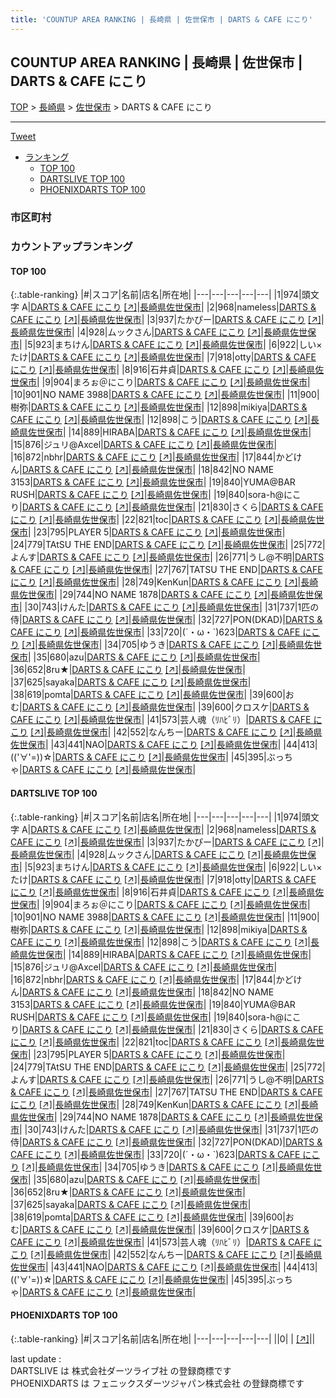 ```yaml
---
title: 'COUNTUP AREA RANKING | 長崎県 | 佐世保市 | DARTS & CAFE にこり'
---
```

## COUNTUP AREA RANKING | 長崎県 | 佐世保市 | DARTS & CAFE にこり

[TOP](/darts/rank/) > [長崎県](/darts/rank/長崎県/) > [佐世保市](/darts/rank/長崎県/佐世保市/) > DARTS & CAFE にこり

___

<a href="https://twitter.com/share?ref_src=twsrc%5Etfw" data-text="COUNTUP AREA RANKING | 長崎県佐世保市DARTS & CAFE にこり" class="twitter-share-button" data-hashtags="DARTSLIVE,PHOENIXDARTS,darts,ダーツ" data-show-count="false">Tweet</a>

* [ランキング](#カウントアップランキング)
    * [TOP 100](#top-100)
    * [DARTSLIVE TOP 100](#dartslive-top-100)
    * [PHOENIXDARTS TOP 100](#phoenixdarts-top-100)

### 市区町村

<ul>

</ul>

### カウントアップランキング

#### TOP 100



{:.table-ranking}
|#|スコア|名前|店名|所在地|
|---|---|---|---|---|
|1|974|<span class="rank-name-dl">頭文字 A</span>|<a href="/darts/rank/shops/36134958e85e73b40d9b047a20a7ba1e.html">DARTS & CAFE にこり</a> <a href="https://search.dartslive.com/jp/shop/36134958e85e73b40d9b047a20a7ba1e">[↗]</a>|<a href="/darts/rank/長崎県/佐世保市">長崎県佐世保市</a>|
|2|968|<span class="rank-name-dl">nameless</span>|<a href="/darts/rank/shops/36134958e85e73b40d9b047a20a7ba1e.html">DARTS & CAFE にこり</a> <a href="https://search.dartslive.com/jp/shop/36134958e85e73b40d9b047a20a7ba1e">[↗]</a>|<a href="/darts/rank/長崎県/佐世保市">長崎県佐世保市</a>|
|3|937|<span class="rank-name-dl">たかぴー</span>|<a href="/darts/rank/shops/36134958e85e73b40d9b047a20a7ba1e.html">DARTS & CAFE にこり</a> <a href="https://search.dartslive.com/jp/shop/36134958e85e73b40d9b047a20a7ba1e">[↗]</a>|<a href="/darts/rank/長崎県/佐世保市">長崎県佐世保市</a>|
|4|928|<span class="rank-name-dl">ムックさん</span>|<a href="/darts/rank/shops/36134958e85e73b40d9b047a20a7ba1e.html">DARTS & CAFE にこり</a> <a href="https://search.dartslive.com/jp/shop/36134958e85e73b40d9b047a20a7ba1e">[↗]</a>|<a href="/darts/rank/長崎県/佐世保市">長崎県佐世保市</a>|
|5|923|<span class="rank-name-dl">まちけん</span>|<a href="/darts/rank/shops/36134958e85e73b40d9b047a20a7ba1e.html">DARTS & CAFE にこり</a> <a href="https://search.dartslive.com/jp/shop/36134958e85e73b40d9b047a20a7ba1e">[↗]</a>|<a href="/darts/rank/長崎県/佐世保市">長崎県佐世保市</a>|
|6|922|<span class="rank-name-dl">しい×たけ</span>|<a href="/darts/rank/shops/36134958e85e73b40d9b047a20a7ba1e.html">DARTS & CAFE にこり</a> <a href="https://search.dartslive.com/jp/shop/36134958e85e73b40d9b047a20a7ba1e">[↗]</a>|<a href="/darts/rank/長崎県/佐世保市">長崎県佐世保市</a>|
|7|918|<span class="rank-name-dl">otty</span>|<a href="/darts/rank/shops/36134958e85e73b40d9b047a20a7ba1e.html">DARTS & CAFE にこり</a> <a href="https://search.dartslive.com/jp/shop/36134958e85e73b40d9b047a20a7ba1e">[↗]</a>|<a href="/darts/rank/長崎県/佐世保市">長崎県佐世保市</a>|
|8|916|<span class="rank-name-dl">石井貞</span>|<a href="/darts/rank/shops/36134958e85e73b40d9b047a20a7ba1e.html">DARTS & CAFE にこり</a> <a href="https://search.dartslive.com/jp/shop/36134958e85e73b40d9b047a20a7ba1e">[↗]</a>|<a href="/darts/rank/長崎県/佐世保市">長崎県佐世保市</a>|
|9|904|<span class="rank-name-dl">まろぉ＠にこり</span>|<a href="/darts/rank/shops/36134958e85e73b40d9b047a20a7ba1e.html">DARTS & CAFE にこり</a> <a href="https://search.dartslive.com/jp/shop/36134958e85e73b40d9b047a20a7ba1e">[↗]</a>|<a href="/darts/rank/長崎県/佐世保市">長崎県佐世保市</a>|
|10|901|<span class="rank-name-dl">NO NAME 3988</span>|<a href="/darts/rank/shops/36134958e85e73b40d9b047a20a7ba1e.html">DARTS & CAFE にこり</a> <a href="https://search.dartslive.com/jp/shop/36134958e85e73b40d9b047a20a7ba1e">[↗]</a>|<a href="/darts/rank/長崎県/佐世保市">長崎県佐世保市</a>|
|11|900|<span class="rank-name-dl">樹弥</span>|<a href="/darts/rank/shops/36134958e85e73b40d9b047a20a7ba1e.html">DARTS & CAFE にこり</a> <a href="https://search.dartslive.com/jp/shop/36134958e85e73b40d9b047a20a7ba1e">[↗]</a>|<a href="/darts/rank/長崎県/佐世保市">長崎県佐世保市</a>|
|12|898|<span class="rank-name-dl">mikiya</span>|<a href="/darts/rank/shops/36134958e85e73b40d9b047a20a7ba1e.html">DARTS & CAFE にこり</a> <a href="https://search.dartslive.com/jp/shop/36134958e85e73b40d9b047a20a7ba1e">[↗]</a>|<a href="/darts/rank/長崎県/佐世保市">長崎県佐世保市</a>|
|12|898|<span class="rank-name-dl">こう</span>|<a href="/darts/rank/shops/36134958e85e73b40d9b047a20a7ba1e.html">DARTS & CAFE にこり</a> <a href="https://search.dartslive.com/jp/shop/36134958e85e73b40d9b047a20a7ba1e">[↗]</a>|<a href="/darts/rank/長崎県/佐世保市">長崎県佐世保市</a>|
|14|889|<span class="rank-name-dl">HIRABA</span>|<a href="/darts/rank/shops/36134958e85e73b40d9b047a20a7ba1e.html">DARTS & CAFE にこり</a> <a href="https://search.dartslive.com/jp/shop/36134958e85e73b40d9b047a20a7ba1e">[↗]</a>|<a href="/darts/rank/長崎県/佐世保市">長崎県佐世保市</a>|
|15|876|<span class="rank-name-dl">ジュリ@Axcel</span>|<a href="/darts/rank/shops/36134958e85e73b40d9b047a20a7ba1e.html">DARTS & CAFE にこり</a> <a href="https://search.dartslive.com/jp/shop/36134958e85e73b40d9b047a20a7ba1e">[↗]</a>|<a href="/darts/rank/長崎県/佐世保市">長崎県佐世保市</a>|
|16|872|<span class="rank-name-dl">nbhr</span>|<a href="/darts/rank/shops/36134958e85e73b40d9b047a20a7ba1e.html">DARTS & CAFE にこり</a> <a href="https://search.dartslive.com/jp/shop/36134958e85e73b40d9b047a20a7ba1e">[↗]</a>|<a href="/darts/rank/長崎県/佐世保市">長崎県佐世保市</a>|
|17|844|<span class="rank-name-dl">かどけん</span>|<a href="/darts/rank/shops/36134958e85e73b40d9b047a20a7ba1e.html">DARTS & CAFE にこり</a> <a href="https://search.dartslive.com/jp/shop/36134958e85e73b40d9b047a20a7ba1e">[↗]</a>|<a href="/darts/rank/長崎県/佐世保市">長崎県佐世保市</a>|
|18|842|<span class="rank-name-dl">NO NAME 3153</span>|<a href="/darts/rank/shops/36134958e85e73b40d9b047a20a7ba1e.html">DARTS & CAFE にこり</a> <a href="https://search.dartslive.com/jp/shop/36134958e85e73b40d9b047a20a7ba1e">[↗]</a>|<a href="/darts/rank/長崎県/佐世保市">長崎県佐世保市</a>|
|19|840|<span class="rank-name-dl">YUMA@BAR RUSH</span>|<a href="/darts/rank/shops/36134958e85e73b40d9b047a20a7ba1e.html">DARTS & CAFE にこり</a> <a href="https://search.dartslive.com/jp/shop/36134958e85e73b40d9b047a20a7ba1e">[↗]</a>|<a href="/darts/rank/長崎県/佐世保市">長崎県佐世保市</a>|
|19|840|<span class="rank-name-dl">sora-h@にこり</span>|<a href="/darts/rank/shops/36134958e85e73b40d9b047a20a7ba1e.html">DARTS & CAFE にこり</a> <a href="https://search.dartslive.com/jp/shop/36134958e85e73b40d9b047a20a7ba1e">[↗]</a>|<a href="/darts/rank/長崎県/佐世保市">長崎県佐世保市</a>|
|21|830|<span class="rank-name-dl">さくら</span>|<a href="/darts/rank/shops/36134958e85e73b40d9b047a20a7ba1e.html">DARTS & CAFE にこり</a> <a href="https://search.dartslive.com/jp/shop/36134958e85e73b40d9b047a20a7ba1e">[↗]</a>|<a href="/darts/rank/長崎県/佐世保市">長崎県佐世保市</a>|
|22|821|<span class="rank-name-dl">toc</span>|<a href="/darts/rank/shops/36134958e85e73b40d9b047a20a7ba1e.html">DARTS & CAFE にこり</a> <a href="https://search.dartslive.com/jp/shop/36134958e85e73b40d9b047a20a7ba1e">[↗]</a>|<a href="/darts/rank/長崎県/佐世保市">長崎県佐世保市</a>|
|23|795|<span class="rank-name-dl">PLAYER 5</span>|<a href="/darts/rank/shops/36134958e85e73b40d9b047a20a7ba1e.html">DARTS & CAFE にこり</a> <a href="https://search.dartslive.com/jp/shop/36134958e85e73b40d9b047a20a7ba1e">[↗]</a>|<a href="/darts/rank/長崎県/佐世保市">長崎県佐世保市</a>|
|24|779|<span class="rank-name-dl">TAtSU THE END</span>|<a href="/darts/rank/shops/36134958e85e73b40d9b047a20a7ba1e.html">DARTS & CAFE にこり</a> <a href="https://search.dartslive.com/jp/shop/36134958e85e73b40d9b047a20a7ba1e">[↗]</a>|<a href="/darts/rank/長崎県/佐世保市">長崎県佐世保市</a>|
|25|772|<span class="rank-name-dl">よんす</span>|<a href="/darts/rank/shops/36134958e85e73b40d9b047a20a7ba1e.html">DARTS & CAFE にこり</a> <a href="https://search.dartslive.com/jp/shop/36134958e85e73b40d9b047a20a7ba1e">[↗]</a>|<a href="/darts/rank/長崎県/佐世保市">長崎県佐世保市</a>|
|26|771|<span class="rank-name-dl">うし@不明</span>|<a href="/darts/rank/shops/36134958e85e73b40d9b047a20a7ba1e.html">DARTS & CAFE にこり</a> <a href="https://search.dartslive.com/jp/shop/36134958e85e73b40d9b047a20a7ba1e">[↗]</a>|<a href="/darts/rank/長崎県/佐世保市">長崎県佐世保市</a>|
|27|767|<span class="rank-name-dl">TATSU THE END</span>|<a href="/darts/rank/shops/36134958e85e73b40d9b047a20a7ba1e.html">DARTS & CAFE にこり</a> <a href="https://search.dartslive.com/jp/shop/36134958e85e73b40d9b047a20a7ba1e">[↗]</a>|<a href="/darts/rank/長崎県/佐世保市">長崎県佐世保市</a>|
|28|749|<span class="rank-name-dl">KenKun</span>|<a href="/darts/rank/shops/36134958e85e73b40d9b047a20a7ba1e.html">DARTS & CAFE にこり</a> <a href="https://search.dartslive.com/jp/shop/36134958e85e73b40d9b047a20a7ba1e">[↗]</a>|<a href="/darts/rank/長崎県/佐世保市">長崎県佐世保市</a>|
|29|744|<span class="rank-name-dl">NO NAME 1878</span>|<a href="/darts/rank/shops/36134958e85e73b40d9b047a20a7ba1e.html">DARTS & CAFE にこり</a> <a href="https://search.dartslive.com/jp/shop/36134958e85e73b40d9b047a20a7ba1e">[↗]</a>|<a href="/darts/rank/長崎県/佐世保市">長崎県佐世保市</a>|
|30|743|<span class="rank-name-dl">けんた</span>|<a href="/darts/rank/shops/36134958e85e73b40d9b047a20a7ba1e.html">DARTS & CAFE にこり</a> <a href="https://search.dartslive.com/jp/shop/36134958e85e73b40d9b047a20a7ba1e">[↗]</a>|<a href="/darts/rank/長崎県/佐世保市">長崎県佐世保市</a>|
|31|737|<span class="rank-name-dl">1匹の侍</span>|<a href="/darts/rank/shops/36134958e85e73b40d9b047a20a7ba1e.html">DARTS & CAFE にこり</a> <a href="https://search.dartslive.com/jp/shop/36134958e85e73b40d9b047a20a7ba1e">[↗]</a>|<a href="/darts/rank/長崎県/佐世保市">長崎県佐世保市</a>|
|32|727|<span class="rank-name-dl">PON(DKAD)</span>|<a href="/darts/rank/shops/36134958e85e73b40d9b047a20a7ba1e.html">DARTS & CAFE にこり</a> <a href="https://search.dartslive.com/jp/shop/36134958e85e73b40d9b047a20a7ba1e">[↗]</a>|<a href="/darts/rank/長崎県/佐世保市">長崎県佐世保市</a>|
|33|720|<span class="rank-name-dl">(´・ω・`)623</span>|<a href="/darts/rank/shops/36134958e85e73b40d9b047a20a7ba1e.html">DARTS & CAFE にこり</a> <a href="https://search.dartslive.com/jp/shop/36134958e85e73b40d9b047a20a7ba1e">[↗]</a>|<a href="/darts/rank/長崎県/佐世保市">長崎県佐世保市</a>|
|34|705|<span class="rank-name-dl">ゆうき</span>|<a href="/darts/rank/shops/36134958e85e73b40d9b047a20a7ba1e.html">DARTS & CAFE にこり</a> <a href="https://search.dartslive.com/jp/shop/36134958e85e73b40d9b047a20a7ba1e">[↗]</a>|<a href="/darts/rank/長崎県/佐世保市">長崎県佐世保市</a>|
|35|680|<span class="rank-name-dl">azu</span>|<a href="/darts/rank/shops/36134958e85e73b40d9b047a20a7ba1e.html">DARTS & CAFE にこり</a> <a href="https://search.dartslive.com/jp/shop/36134958e85e73b40d9b047a20a7ba1e">[↗]</a>|<a href="/darts/rank/長崎県/佐世保市">長崎県佐世保市</a>|
|36|652|<span class="rank-name-dl">8ru★</span>|<a href="/darts/rank/shops/36134958e85e73b40d9b047a20a7ba1e.html">DARTS & CAFE にこり</a> <a href="https://search.dartslive.com/jp/shop/36134958e85e73b40d9b047a20a7ba1e">[↗]</a>|<a href="/darts/rank/長崎県/佐世保市">長崎県佐世保市</a>|
|37|625|<span class="rank-name-dl">sayaka</span>|<a href="/darts/rank/shops/36134958e85e73b40d9b047a20a7ba1e.html">DARTS & CAFE にこり</a> <a href="https://search.dartslive.com/jp/shop/36134958e85e73b40d9b047a20a7ba1e">[↗]</a>|<a href="/darts/rank/長崎県/佐世保市">長崎県佐世保市</a>|
|38|619|<span class="rank-name-dl">pomta</span>|<a href="/darts/rank/shops/36134958e85e73b40d9b047a20a7ba1e.html">DARTS & CAFE にこり</a> <a href="https://search.dartslive.com/jp/shop/36134958e85e73b40d9b047a20a7ba1e">[↗]</a>|<a href="/darts/rank/長崎県/佐世保市">長崎県佐世保市</a>|
|39|600|<span class="rank-name-dl">おむ</span>|<a href="/darts/rank/shops/36134958e85e73b40d9b047a20a7ba1e.html">DARTS & CAFE にこり</a> <a href="https://search.dartslive.com/jp/shop/36134958e85e73b40d9b047a20a7ba1e">[↗]</a>|<a href="/darts/rank/長崎県/佐世保市">長崎県佐世保市</a>|
|39|600|<span class="rank-name-dl">クロスケ</span>|<a href="/darts/rank/shops/36134958e85e73b40d9b047a20a7ba1e.html">DARTS & CAFE にこり</a> <a href="https://search.dartslive.com/jp/shop/36134958e85e73b40d9b047a20a7ba1e">[↗]</a>|<a href="/darts/rank/長崎県/佐世保市">長崎県佐世保市</a>|
|41|573|<span class="rank-name-dl">芸人魂（ﾘﾊﾋﾞﾘ）</span>|<a href="/darts/rank/shops/36134958e85e73b40d9b047a20a7ba1e.html">DARTS & CAFE にこり</a> <a href="https://search.dartslive.com/jp/shop/36134958e85e73b40d9b047a20a7ba1e">[↗]</a>|<a href="/darts/rank/長崎県/佐世保市">長崎県佐世保市</a>|
|42|552|<span class="rank-name-dl">なんちー</span>|<a href="/darts/rank/shops/36134958e85e73b40d9b047a20a7ba1e.html">DARTS & CAFE にこり</a> <a href="https://search.dartslive.com/jp/shop/36134958e85e73b40d9b047a20a7ba1e">[↗]</a>|<a href="/darts/rank/長崎県/佐世保市">長崎県佐世保市</a>|
|43|441|<span class="rank-name-dl">NAO</span>|<a href="/darts/rank/shops/36134958e85e73b40d9b047a20a7ba1e.html">DARTS & CAFE にこり</a> <a href="https://search.dartslive.com/jp/shop/36134958e85e73b40d9b047a20a7ba1e">[↗]</a>|<a href="/darts/rank/長崎県/佐世保市">長崎県佐世保市</a>|
|44|413|<span class="rank-name-dl">((&#x27;∀&#x27;=))☆</span>|<a href="/darts/rank/shops/36134958e85e73b40d9b047a20a7ba1e.html">DARTS & CAFE にこり</a> <a href="https://search.dartslive.com/jp/shop/36134958e85e73b40d9b047a20a7ba1e">[↗]</a>|<a href="/darts/rank/長崎県/佐世保市">長崎県佐世保市</a>|
|45|395|<span class="rank-name-dl">ぶっちゃ</span>|<a href="/darts/rank/shops/36134958e85e73b40d9b047a20a7ba1e.html">DARTS & CAFE にこり</a> <a href="https://search.dartslive.com/jp/shop/36134958e85e73b40d9b047a20a7ba1e">[↗]</a>|<a href="/darts/rank/長崎県/佐世保市">長崎県佐世保市</a>|


#### DARTSLIVE TOP 100



{:.table-ranking}
|#|スコア|名前|店名|所在地|
|---|---|---|---|---|
|1|974|<span class="rank-name-dl">頭文字 A</span>|<a href="/darts/rank/shops/36134958e85e73b40d9b047a20a7ba1e.html">DARTS & CAFE にこり</a> <a href="https://search.dartslive.com/jp/shop/36134958e85e73b40d9b047a20a7ba1e">[↗]</a>|<a href="/darts/rank/長崎県/佐世保市">長崎県佐世保市</a>|
|2|968|<span class="rank-name-dl">nameless</span>|<a href="/darts/rank/shops/36134958e85e73b40d9b047a20a7ba1e.html">DARTS & CAFE にこり</a> <a href="https://search.dartslive.com/jp/shop/36134958e85e73b40d9b047a20a7ba1e">[↗]</a>|<a href="/darts/rank/長崎県/佐世保市">長崎県佐世保市</a>|
|3|937|<span class="rank-name-dl">たかぴー</span>|<a href="/darts/rank/shops/36134958e85e73b40d9b047a20a7ba1e.html">DARTS & CAFE にこり</a> <a href="https://search.dartslive.com/jp/shop/36134958e85e73b40d9b047a20a7ba1e">[↗]</a>|<a href="/darts/rank/長崎県/佐世保市">長崎県佐世保市</a>|
|4|928|<span class="rank-name-dl">ムックさん</span>|<a href="/darts/rank/shops/36134958e85e73b40d9b047a20a7ba1e.html">DARTS & CAFE にこり</a> <a href="https://search.dartslive.com/jp/shop/36134958e85e73b40d9b047a20a7ba1e">[↗]</a>|<a href="/darts/rank/長崎県/佐世保市">長崎県佐世保市</a>|
|5|923|<span class="rank-name-dl">まちけん</span>|<a href="/darts/rank/shops/36134958e85e73b40d9b047a20a7ba1e.html">DARTS & CAFE にこり</a> <a href="https://search.dartslive.com/jp/shop/36134958e85e73b40d9b047a20a7ba1e">[↗]</a>|<a href="/darts/rank/長崎県/佐世保市">長崎県佐世保市</a>|
|6|922|<span class="rank-name-dl">しい×たけ</span>|<a href="/darts/rank/shops/36134958e85e73b40d9b047a20a7ba1e.html">DARTS & CAFE にこり</a> <a href="https://search.dartslive.com/jp/shop/36134958e85e73b40d9b047a20a7ba1e">[↗]</a>|<a href="/darts/rank/長崎県/佐世保市">長崎県佐世保市</a>|
|7|918|<span class="rank-name-dl">otty</span>|<a href="/darts/rank/shops/36134958e85e73b40d9b047a20a7ba1e.html">DARTS & CAFE にこり</a> <a href="https://search.dartslive.com/jp/shop/36134958e85e73b40d9b047a20a7ba1e">[↗]</a>|<a href="/darts/rank/長崎県/佐世保市">長崎県佐世保市</a>|
|8|916|<span class="rank-name-dl">石井貞</span>|<a href="/darts/rank/shops/36134958e85e73b40d9b047a20a7ba1e.html">DARTS & CAFE にこり</a> <a href="https://search.dartslive.com/jp/shop/36134958e85e73b40d9b047a20a7ba1e">[↗]</a>|<a href="/darts/rank/長崎県/佐世保市">長崎県佐世保市</a>|
|9|904|<span class="rank-name-dl">まろぉ＠にこり</span>|<a href="/darts/rank/shops/36134958e85e73b40d9b047a20a7ba1e.html">DARTS & CAFE にこり</a> <a href="https://search.dartslive.com/jp/shop/36134958e85e73b40d9b047a20a7ba1e">[↗]</a>|<a href="/darts/rank/長崎県/佐世保市">長崎県佐世保市</a>|
|10|901|<span class="rank-name-dl">NO NAME 3988</span>|<a href="/darts/rank/shops/36134958e85e73b40d9b047a20a7ba1e.html">DARTS & CAFE にこり</a> <a href="https://search.dartslive.com/jp/shop/36134958e85e73b40d9b047a20a7ba1e">[↗]</a>|<a href="/darts/rank/長崎県/佐世保市">長崎県佐世保市</a>|
|11|900|<span class="rank-name-dl">樹弥</span>|<a href="/darts/rank/shops/36134958e85e73b40d9b047a20a7ba1e.html">DARTS & CAFE にこり</a> <a href="https://search.dartslive.com/jp/shop/36134958e85e73b40d9b047a20a7ba1e">[↗]</a>|<a href="/darts/rank/長崎県/佐世保市">長崎県佐世保市</a>|
|12|898|<span class="rank-name-dl">mikiya</span>|<a href="/darts/rank/shops/36134958e85e73b40d9b047a20a7ba1e.html">DARTS & CAFE にこり</a> <a href="https://search.dartslive.com/jp/shop/36134958e85e73b40d9b047a20a7ba1e">[↗]</a>|<a href="/darts/rank/長崎県/佐世保市">長崎県佐世保市</a>|
|12|898|<span class="rank-name-dl">こう</span>|<a href="/darts/rank/shops/36134958e85e73b40d9b047a20a7ba1e.html">DARTS & CAFE にこり</a> <a href="https://search.dartslive.com/jp/shop/36134958e85e73b40d9b047a20a7ba1e">[↗]</a>|<a href="/darts/rank/長崎県/佐世保市">長崎県佐世保市</a>|
|14|889|<span class="rank-name-dl">HIRABA</span>|<a href="/darts/rank/shops/36134958e85e73b40d9b047a20a7ba1e.html">DARTS & CAFE にこり</a> <a href="https://search.dartslive.com/jp/shop/36134958e85e73b40d9b047a20a7ba1e">[↗]</a>|<a href="/darts/rank/長崎県/佐世保市">長崎県佐世保市</a>|
|15|876|<span class="rank-name-dl">ジュリ@Axcel</span>|<a href="/darts/rank/shops/36134958e85e73b40d9b047a20a7ba1e.html">DARTS & CAFE にこり</a> <a href="https://search.dartslive.com/jp/shop/36134958e85e73b40d9b047a20a7ba1e">[↗]</a>|<a href="/darts/rank/長崎県/佐世保市">長崎県佐世保市</a>|
|16|872|<span class="rank-name-dl">nbhr</span>|<a href="/darts/rank/shops/36134958e85e73b40d9b047a20a7ba1e.html">DARTS & CAFE にこり</a> <a href="https://search.dartslive.com/jp/shop/36134958e85e73b40d9b047a20a7ba1e">[↗]</a>|<a href="/darts/rank/長崎県/佐世保市">長崎県佐世保市</a>|
|17|844|<span class="rank-name-dl">かどけん</span>|<a href="/darts/rank/shops/36134958e85e73b40d9b047a20a7ba1e.html">DARTS & CAFE にこり</a> <a href="https://search.dartslive.com/jp/shop/36134958e85e73b40d9b047a20a7ba1e">[↗]</a>|<a href="/darts/rank/長崎県/佐世保市">長崎県佐世保市</a>|
|18|842|<span class="rank-name-dl">NO NAME 3153</span>|<a href="/darts/rank/shops/36134958e85e73b40d9b047a20a7ba1e.html">DARTS & CAFE にこり</a> <a href="https://search.dartslive.com/jp/shop/36134958e85e73b40d9b047a20a7ba1e">[↗]</a>|<a href="/darts/rank/長崎県/佐世保市">長崎県佐世保市</a>|
|19|840|<span class="rank-name-dl">YUMA@BAR RUSH</span>|<a href="/darts/rank/shops/36134958e85e73b40d9b047a20a7ba1e.html">DARTS & CAFE にこり</a> <a href="https://search.dartslive.com/jp/shop/36134958e85e73b40d9b047a20a7ba1e">[↗]</a>|<a href="/darts/rank/長崎県/佐世保市">長崎県佐世保市</a>|
|19|840|<span class="rank-name-dl">sora-h@にこり</span>|<a href="/darts/rank/shops/36134958e85e73b40d9b047a20a7ba1e.html">DARTS & CAFE にこり</a> <a href="https://search.dartslive.com/jp/shop/36134958e85e73b40d9b047a20a7ba1e">[↗]</a>|<a href="/darts/rank/長崎県/佐世保市">長崎県佐世保市</a>|
|21|830|<span class="rank-name-dl">さくら</span>|<a href="/darts/rank/shops/36134958e85e73b40d9b047a20a7ba1e.html">DARTS & CAFE にこり</a> <a href="https://search.dartslive.com/jp/shop/36134958e85e73b40d9b047a20a7ba1e">[↗]</a>|<a href="/darts/rank/長崎県/佐世保市">長崎県佐世保市</a>|
|22|821|<span class="rank-name-dl">toc</span>|<a href="/darts/rank/shops/36134958e85e73b40d9b047a20a7ba1e.html">DARTS & CAFE にこり</a> <a href="https://search.dartslive.com/jp/shop/36134958e85e73b40d9b047a20a7ba1e">[↗]</a>|<a href="/darts/rank/長崎県/佐世保市">長崎県佐世保市</a>|
|23|795|<span class="rank-name-dl">PLAYER 5</span>|<a href="/darts/rank/shops/36134958e85e73b40d9b047a20a7ba1e.html">DARTS & CAFE にこり</a> <a href="https://search.dartslive.com/jp/shop/36134958e85e73b40d9b047a20a7ba1e">[↗]</a>|<a href="/darts/rank/長崎県/佐世保市">長崎県佐世保市</a>|
|24|779|<span class="rank-name-dl">TAtSU THE END</span>|<a href="/darts/rank/shops/36134958e85e73b40d9b047a20a7ba1e.html">DARTS & CAFE にこり</a> <a href="https://search.dartslive.com/jp/shop/36134958e85e73b40d9b047a20a7ba1e">[↗]</a>|<a href="/darts/rank/長崎県/佐世保市">長崎県佐世保市</a>|
|25|772|<span class="rank-name-dl">よんす</span>|<a href="/darts/rank/shops/36134958e85e73b40d9b047a20a7ba1e.html">DARTS & CAFE にこり</a> <a href="https://search.dartslive.com/jp/shop/36134958e85e73b40d9b047a20a7ba1e">[↗]</a>|<a href="/darts/rank/長崎県/佐世保市">長崎県佐世保市</a>|
|26|771|<span class="rank-name-dl">うし@不明</span>|<a href="/darts/rank/shops/36134958e85e73b40d9b047a20a7ba1e.html">DARTS & CAFE にこり</a> <a href="https://search.dartslive.com/jp/shop/36134958e85e73b40d9b047a20a7ba1e">[↗]</a>|<a href="/darts/rank/長崎県/佐世保市">長崎県佐世保市</a>|
|27|767|<span class="rank-name-dl">TATSU THE END</span>|<a href="/darts/rank/shops/36134958e85e73b40d9b047a20a7ba1e.html">DARTS & CAFE にこり</a> <a href="https://search.dartslive.com/jp/shop/36134958e85e73b40d9b047a20a7ba1e">[↗]</a>|<a href="/darts/rank/長崎県/佐世保市">長崎県佐世保市</a>|
|28|749|<span class="rank-name-dl">KenKun</span>|<a href="/darts/rank/shops/36134958e85e73b40d9b047a20a7ba1e.html">DARTS & CAFE にこり</a> <a href="https://search.dartslive.com/jp/shop/36134958e85e73b40d9b047a20a7ba1e">[↗]</a>|<a href="/darts/rank/長崎県/佐世保市">長崎県佐世保市</a>|
|29|744|<span class="rank-name-dl">NO NAME 1878</span>|<a href="/darts/rank/shops/36134958e85e73b40d9b047a20a7ba1e.html">DARTS & CAFE にこり</a> <a href="https://search.dartslive.com/jp/shop/36134958e85e73b40d9b047a20a7ba1e">[↗]</a>|<a href="/darts/rank/長崎県/佐世保市">長崎県佐世保市</a>|
|30|743|<span class="rank-name-dl">けんた</span>|<a href="/darts/rank/shops/36134958e85e73b40d9b047a20a7ba1e.html">DARTS & CAFE にこり</a> <a href="https://search.dartslive.com/jp/shop/36134958e85e73b40d9b047a20a7ba1e">[↗]</a>|<a href="/darts/rank/長崎県/佐世保市">長崎県佐世保市</a>|
|31|737|<span class="rank-name-dl">1匹の侍</span>|<a href="/darts/rank/shops/36134958e85e73b40d9b047a20a7ba1e.html">DARTS & CAFE にこり</a> <a href="https://search.dartslive.com/jp/shop/36134958e85e73b40d9b047a20a7ba1e">[↗]</a>|<a href="/darts/rank/長崎県/佐世保市">長崎県佐世保市</a>|
|32|727|<span class="rank-name-dl">PON(DKAD)</span>|<a href="/darts/rank/shops/36134958e85e73b40d9b047a20a7ba1e.html">DARTS & CAFE にこり</a> <a href="https://search.dartslive.com/jp/shop/36134958e85e73b40d9b047a20a7ba1e">[↗]</a>|<a href="/darts/rank/長崎県/佐世保市">長崎県佐世保市</a>|
|33|720|<span class="rank-name-dl">(´・ω・`)623</span>|<a href="/darts/rank/shops/36134958e85e73b40d9b047a20a7ba1e.html">DARTS & CAFE にこり</a> <a href="https://search.dartslive.com/jp/shop/36134958e85e73b40d9b047a20a7ba1e">[↗]</a>|<a href="/darts/rank/長崎県/佐世保市">長崎県佐世保市</a>|
|34|705|<span class="rank-name-dl">ゆうき</span>|<a href="/darts/rank/shops/36134958e85e73b40d9b047a20a7ba1e.html">DARTS & CAFE にこり</a> <a href="https://search.dartslive.com/jp/shop/36134958e85e73b40d9b047a20a7ba1e">[↗]</a>|<a href="/darts/rank/長崎県/佐世保市">長崎県佐世保市</a>|
|35|680|<span class="rank-name-dl">azu</span>|<a href="/darts/rank/shops/36134958e85e73b40d9b047a20a7ba1e.html">DARTS & CAFE にこり</a> <a href="https://search.dartslive.com/jp/shop/36134958e85e73b40d9b047a20a7ba1e">[↗]</a>|<a href="/darts/rank/長崎県/佐世保市">長崎県佐世保市</a>|
|36|652|<span class="rank-name-dl">8ru★</span>|<a href="/darts/rank/shops/36134958e85e73b40d9b047a20a7ba1e.html">DARTS & CAFE にこり</a> <a href="https://search.dartslive.com/jp/shop/36134958e85e73b40d9b047a20a7ba1e">[↗]</a>|<a href="/darts/rank/長崎県/佐世保市">長崎県佐世保市</a>|
|37|625|<span class="rank-name-dl">sayaka</span>|<a href="/darts/rank/shops/36134958e85e73b40d9b047a20a7ba1e.html">DARTS & CAFE にこり</a> <a href="https://search.dartslive.com/jp/shop/36134958e85e73b40d9b047a20a7ba1e">[↗]</a>|<a href="/darts/rank/長崎県/佐世保市">長崎県佐世保市</a>|
|38|619|<span class="rank-name-dl">pomta</span>|<a href="/darts/rank/shops/36134958e85e73b40d9b047a20a7ba1e.html">DARTS & CAFE にこり</a> <a href="https://search.dartslive.com/jp/shop/36134958e85e73b40d9b047a20a7ba1e">[↗]</a>|<a href="/darts/rank/長崎県/佐世保市">長崎県佐世保市</a>|
|39|600|<span class="rank-name-dl">おむ</span>|<a href="/darts/rank/shops/36134958e85e73b40d9b047a20a7ba1e.html">DARTS & CAFE にこり</a> <a href="https://search.dartslive.com/jp/shop/36134958e85e73b40d9b047a20a7ba1e">[↗]</a>|<a href="/darts/rank/長崎県/佐世保市">長崎県佐世保市</a>|
|39|600|<span class="rank-name-dl">クロスケ</span>|<a href="/darts/rank/shops/36134958e85e73b40d9b047a20a7ba1e.html">DARTS & CAFE にこり</a> <a href="https://search.dartslive.com/jp/shop/36134958e85e73b40d9b047a20a7ba1e">[↗]</a>|<a href="/darts/rank/長崎県/佐世保市">長崎県佐世保市</a>|
|41|573|<span class="rank-name-dl">芸人魂（ﾘﾊﾋﾞﾘ）</span>|<a href="/darts/rank/shops/36134958e85e73b40d9b047a20a7ba1e.html">DARTS & CAFE にこり</a> <a href="https://search.dartslive.com/jp/shop/36134958e85e73b40d9b047a20a7ba1e">[↗]</a>|<a href="/darts/rank/長崎県/佐世保市">長崎県佐世保市</a>|
|42|552|<span class="rank-name-dl">なんちー</span>|<a href="/darts/rank/shops/36134958e85e73b40d9b047a20a7ba1e.html">DARTS & CAFE にこり</a> <a href="https://search.dartslive.com/jp/shop/36134958e85e73b40d9b047a20a7ba1e">[↗]</a>|<a href="/darts/rank/長崎県/佐世保市">長崎県佐世保市</a>|
|43|441|<span class="rank-name-dl">NAO</span>|<a href="/darts/rank/shops/36134958e85e73b40d9b047a20a7ba1e.html">DARTS & CAFE にこり</a> <a href="https://search.dartslive.com/jp/shop/36134958e85e73b40d9b047a20a7ba1e">[↗]</a>|<a href="/darts/rank/長崎県/佐世保市">長崎県佐世保市</a>|
|44|413|<span class="rank-name-dl">((&#x27;∀&#x27;=))☆</span>|<a href="/darts/rank/shops/36134958e85e73b40d9b047a20a7ba1e.html">DARTS & CAFE にこり</a> <a href="https://search.dartslive.com/jp/shop/36134958e85e73b40d9b047a20a7ba1e">[↗]</a>|<a href="/darts/rank/長崎県/佐世保市">長崎県佐世保市</a>|
|45|395|<span class="rank-name-dl">ぶっちゃ</span>|<a href="/darts/rank/shops/36134958e85e73b40d9b047a20a7ba1e.html">DARTS & CAFE にこり</a> <a href="https://search.dartslive.com/jp/shop/36134958e85e73b40d9b047a20a7ba1e">[↗]</a>|<a href="/darts/rank/長崎県/佐世保市">長崎県佐世保市</a>|


#### PHOENIXDARTS TOP 100



{:.table-ranking}
|#|スコア|名前|店名|所在地|
|---|---|---|---|---|
||0|<span class="rank-name-dl"> </span>|<a href="/darts/rank/shops/.html"></a> <a href="">[↗]</a>|<a href="/darts/rank//"></a>|


<div class="footer border-top border-gray-light mt-5 pt-3 text-right text-gray">
    last update : <span style="font-weight: italic" id="foot_last_modified"></span><br />
    DARTSLIVE は 株式会社ダーツライブ社 の登録商標です<br />
    PHOENIXDARTS は フェニックスダーツジャパン株式会社 の登録商標です<br />
</div>

<script src="https://cdnjs.cloudflare.com/ajax/libs/jquery.tablesorter/2.31.3/js/jquery.tablesorter.min.js" integrity="sha512-qzgd5cYSZcosqpzpn7zF2ZId8f/8CHmFKZ8j7mU4OUXTNRd5g+ZHBPsgKEwoqxCtdQvExE5LprwwPAgoicguNg==" crossorigin="anonymous" referrerpolicy="no-referrer"></script>
<link rel="stylesheet" href="https://cdnjs.cloudflare.com/ajax/libs/jquery.tablesorter/2.31.3/css/theme.default.min.css" integrity="sha512-wghhOJkjQX0Lh3NSWvNKeZ0ZpNn+SPVXX1Qyc9OCaogADktxrBiBdKGDoqVUOyhStvMBmJQ8ZdMHiR3wuEq8+w==" crossorigin="anonymous" referrerpolicy="no-referrer" />
<script>
$(function() {
    $(".table-ranking").tablesorter({sortList:[[0, 0]]});
    $("#foot_last_modified").text(formatDate(new Date(document.lastModified), 'yyyy-MM-dd HH:mm:ss'));
});
</script>

<script async src="https://platform.twitter.com/widgets.js" charset="utf-8"></script>